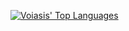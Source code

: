 [![Voiasis' Top Languages](https://github-readme-stats.vercel.app/api/top-langs/?username=voiasis&layout=compact&theme=github_dark)](https://github.com/voiasis/github-readme-stats)
